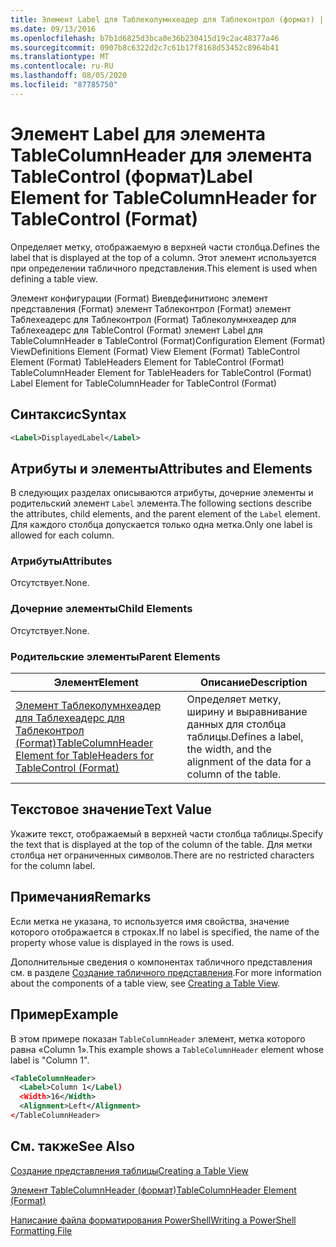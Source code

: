 ```yaml
---
title: Элемент Label для Таблеколумнхеадер для Таблеконтрол (формат) | Документация Майкрософт
ms.date: 09/13/2016
ms.openlocfilehash: b7b1d6825d3bca0e36b230415d19c2ac48377a46
ms.sourcegitcommit: 0907b8c6322d2c7c61b17f8168d53452c8964b41
ms.translationtype: MT
ms.contentlocale: ru-RU
ms.lasthandoff: 08/05/2020
ms.locfileid: "87785750"
---
```

# <a name="label-element-for-tablecolumnheader-for-tablecontrol-format"></a><span data-ttu-id="c535f-102">Элемент Label для элемента TableColumnHeader для элемента TableControl (формат)</span><span class="sxs-lookup"><span data-stu-id="c535f-102">Label Element for TableColumnHeader for TableControl (Format)</span></span>

<span data-ttu-id="c535f-103">Определяет метку, отображаемую в верхней части столбца.</span><span class="sxs-lookup"><span data-stu-id="c535f-103">Defines the label that is displayed at the top of a column.</span></span> <span data-ttu-id="c535f-104">Этот элемент используется при определении табличного представления.</span><span class="sxs-lookup"><span data-stu-id="c535f-104">This element is used when defining a table view.</span></span>

<span data-ttu-id="c535f-105">Элемент конфигурации (Format) Виевдефинитионс элемент представления (Format) элемент Таблеконтрол (Format) элемент Таблехеадерс для Таблеконтрол (Format) Таблеколумнхеадер для Таблехеадерс для TableControl (Format) элемент Label для TableColumnHeader в TableControl (Format)</span><span class="sxs-lookup"><span data-stu-id="c535f-105">Configuration Element (Format) ViewDefinitions Element (Format) View Element (Format) TableControl Element (Format) TableHeaders Element for TableControl (Format) TableColumnHeader Element for TableHeaders for TableControl (Format) Label Element  for TableColumnHeader for TableControl (Format)</span></span>

## <a name="syntax"></a><span data-ttu-id="c535f-106">Синтаксис</span><span class="sxs-lookup"><span data-stu-id="c535f-106">Syntax</span></span>

```xml
<Label>DisplayedLabel</Label>

```

## <a name="attributes-and-elements"></a><span data-ttu-id="c535f-107">Атрибуты и элементы</span><span class="sxs-lookup"><span data-stu-id="c535f-107">Attributes and Elements</span></span>

<span data-ttu-id="c535f-108">В следующих разделах описываются атрибуты, дочерние элементы и родительский элемент `Label` элемента.</span><span class="sxs-lookup"><span data-stu-id="c535f-108">The following sections describe the attributes, child elements, and the parent element of the `Label` element.</span></span> <span data-ttu-id="c535f-109">Для каждого столбца допускается только одна метка.</span><span class="sxs-lookup"><span data-stu-id="c535f-109">Only one label is allowed for each column.</span></span>

### <a name="attributes"></a><span data-ttu-id="c535f-110">Атрибуты</span><span class="sxs-lookup"><span data-stu-id="c535f-110">Attributes</span></span>

<span data-ttu-id="c535f-111">Отсутствует.</span><span class="sxs-lookup"><span data-stu-id="c535f-111">None.</span></span>

### <a name="child-elements"></a><span data-ttu-id="c535f-112">Дочерние элементы</span><span class="sxs-lookup"><span data-stu-id="c535f-112">Child Elements</span></span>

<span data-ttu-id="c535f-113">Отсутствует.</span><span class="sxs-lookup"><span data-stu-id="c535f-113">None.</span></span>

### <a name="parent-elements"></a><span data-ttu-id="c535f-114">Родительские элементы</span><span class="sxs-lookup"><span data-stu-id="c535f-114">Parent Elements</span></span>

|<span data-ttu-id="c535f-115">Элемент</span><span class="sxs-lookup"><span data-stu-id="c535f-115">Element</span></span>|<span data-ttu-id="c535f-116">Описание</span><span class="sxs-lookup"><span data-stu-id="c535f-116">Description</span></span>|
|-------------|-----------------|
|[<span data-ttu-id="c535f-117">Элемент Таблеколумнхеадер для Таблехеадерс для Таблеконтрол (Format)</span><span class="sxs-lookup"><span data-stu-id="c535f-117">TableColumnHeader Element for TableHeaders for TableControl  (Format)</span></span>](./tablecolumnheader-element-format.md)|<span data-ttu-id="c535f-118">Определяет метку, ширину и выравнивание данных для столбца таблицы.</span><span class="sxs-lookup"><span data-stu-id="c535f-118">Defines a label, the width, and the alignment of the data for a column of the table.</span></span>|

## <a name="text-value"></a><span data-ttu-id="c535f-119">Текстовое значение</span><span class="sxs-lookup"><span data-stu-id="c535f-119">Text Value</span></span>

<span data-ttu-id="c535f-120">Укажите текст, отображаемый в верхней части столбца таблицы.</span><span class="sxs-lookup"><span data-stu-id="c535f-120">Specify the text that is displayed at the top of the column of the table.</span></span> <span data-ttu-id="c535f-121">Для метки столбца нет ограниченных символов.</span><span class="sxs-lookup"><span data-stu-id="c535f-121">There are no restricted characters for the column label.</span></span>

## <a name="remarks"></a><span data-ttu-id="c535f-122">Примечания</span><span class="sxs-lookup"><span data-stu-id="c535f-122">Remarks</span></span>

<span data-ttu-id="c535f-123">Если метка не указана, то используется имя свойства, значение которого отображается в строках.</span><span class="sxs-lookup"><span data-stu-id="c535f-123">If no label is specified, the name of the property whose value is displayed in the rows is used.</span></span>

<span data-ttu-id="c535f-124">Дополнительные сведения о компонентах табличного представления см. в разделе [Создание табличного представления](./creating-a-table-view.md).</span><span class="sxs-lookup"><span data-stu-id="c535f-124">For more information about the components of a table view, see [Creating a Table View](./creating-a-table-view.md).</span></span>

## <a name="example"></a><span data-ttu-id="c535f-125">Пример</span><span class="sxs-lookup"><span data-stu-id="c535f-125">Example</span></span>

<span data-ttu-id="c535f-126">В этом примере показан `TableColumnHeader` элемент, метка которого равна «Column 1».</span><span class="sxs-lookup"><span data-stu-id="c535f-126">This example shows a `TableColumnHeader` element whose label is "Column 1".</span></span>

```xml
<TableColumnHeader>
  <Label>Column 1</Label)
  <Width>16</Width>
  <Alignment>Left</Alignment>
</TableColumnHeader>
```

## <a name="see-also"></a><span data-ttu-id="c535f-127">См. также</span><span class="sxs-lookup"><span data-stu-id="c535f-127">See Also</span></span>

[<span data-ttu-id="c535f-128">Создание представления таблицы</span><span class="sxs-lookup"><span data-stu-id="c535f-128">Creating a Table View</span></span>](./creating-a-table-view.md)

[<span data-ttu-id="c535f-129">Элемент TableColumnHeader (формат)</span><span class="sxs-lookup"><span data-stu-id="c535f-129">TableColumnHeader Element (Format)</span></span>](./tablecolumnheader-element-format.md)

[<span data-ttu-id="c535f-130">Написание файла форматирования PowerShell</span><span class="sxs-lookup"><span data-stu-id="c535f-130">Writing a PowerShell Formatting File</span></span>](./writing-a-powershell-formatting-file.md)
